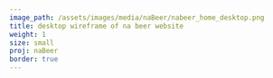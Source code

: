 ```yaml
---
image_path: /assets/images/media/naBeer/nabeer_home_desktop.png
title: desktop wireframe of na beer website
weight: 1
size: small
proj: naBeer
border: true
---
```

